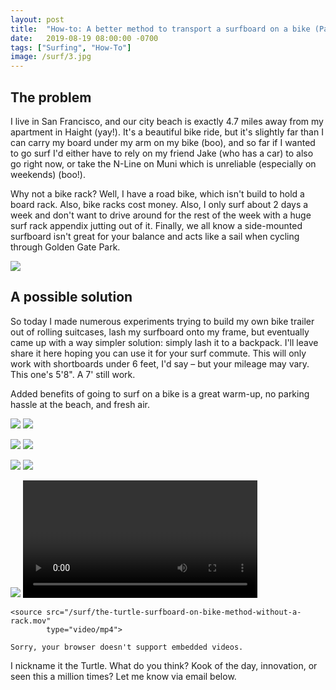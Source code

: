 ```yaml
---
layout: post
title:  "How-to: A better method to transport a surfboard on a bike (Patent NA25396 :P)"
date:   2019-08-19 08:00:00 -0700
tags: ["Surfing", "How-To"]
image: /surf/3.jpg
---
```



## The problem

I live in San Francisco, and our city beach is exactly 4.7 miles away from my apartment in Haight (yay!). It's a beautiful bike ride, but it's slightly far than I can carry my board under my arm on my bike (boo), and so far if I wanted to go surf I'd either have to rely on my friend Jake (who has a car) to also go right now, or take the N-Line on Muni which is unreliable (especially on weekends) (boo!).

Why not a bike rack? Well, I have a road bike, which isn't build to hold a board rack. Also, bike racks cost money. Also, I only surf about 2 days a week and don't want to drive around for the rest of the week with a huge surf rack appendix jutting out of it. Finally, we all know a side-mounted surfboard isn't great for your balance and acts like a sail when cycling through Golden Gate Park.

![](/surf/map.png)

## A possible solution

So today I made numerous experiments trying to build my own bike trailer out of rolling suitcases, lash my surfboard onto my frame, but eventually came up with a way simpler solution: simply lash it to a backpack. I'll leave share it here hoping you can use it for your surf commute. This will only work with shortboards under 6 feet, I'd say – but your mileage may vary. This one's 5'8". A 7' still work.

Added benefits of going to surf on a bike is a great warm-up, no parking hassle at the beach, and fresh air.

![](/surf/1.jpg)
![](/surf/2.jpg)

![](/surf/3.jpg)
![](/surf/4.jpg)

![](/surf/5.jpg)
![](/surf/6.jpg)

![](/surf/7.jpg) <video controls width="375">

    <source src="/surf/the-turtle-surfboard-on-bike-method-without-a-rack.mov"
            type="video/mp4">

    Sorry, your browser doesn't support embedded videos.
</video>


I nickname it the Turtle. What do you think? Kook of the day, innovation, or seen this a million times? Let me know via email below.